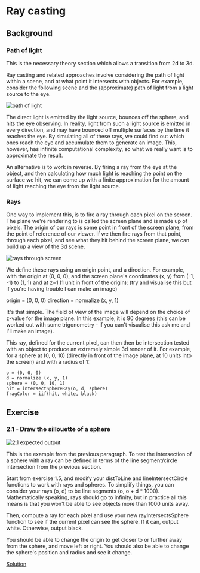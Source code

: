 # Ray casting
## Background
### Path of light
This is the necessary theory section which allows a transition from 2d to 3d.

Ray casting and related approaches involve considering the path of light within a scene, and at what point it intersects with objects. For example, consider the following scene and the (approximate) path of light from a light source to the eye.

![path of light](https://raw.githubusercontent.com/Catchouli/Volumetrics/master/exercises/2/1.png)

The direct light is emitted by the light source, bounces off the sphere, and hits the eye observing. In reality, light from such a light source is emitted in every direction, and may have bounced off multiple surfaces by the time it reaches the eye. By simulating all of these rays, we could find out which ones reach the eye and accumulate them to generate an image. This, however, has infinite computational complexity, so what we really want is to approximate the result.

An alternative is to work in reverse. By firing a ray from the eye at the object, and then calculating how much light is reaching the point on the surface we hit, we can come up with a finite approximation for the amount of light reaching the eye from the light source.

### Rays

One way to implement this, is to fire a ray through each pixel on the screen. The plane we're rendering to is called the screen plane and is made up of pixels. The origin of our rays is some point in front of the screen plane, from the point of reference of our viewer. If we then fire rays from that point, through each pixel, and see what they hit behind the screen plane, we can build up a view of the 3d scene.

![rays through screen](https://raw.githubusercontent.com/Catchouli/Volumetrics/master/exercises/2/3.png)

We define these rays using an origin point, and a direction. For example, with the origin at (0, 0, 0), and the screen plane's coordinates (x, y) from (-1, -1) to (1, 1) and at z=1 (1 unit in front of the origin): (try and visualise this but if you're having trouble I can make an image)

origin = (0, 0, 0)
direction = normalize (x, y, 1)

It's that simple. The field of view of the image will depend on the choice of z-value for the image plane. In this example, it is 90 degrees (this can be worked out with some trigonometry - if you can't visualise this ask me and I'll make an image).

This ray, defined for the current pixel, can then then be intersection tested with an object to produce an extremely simple 3d render of it. For example, for a sphere at (0, 0, 10) (directly in front of the image plane, at 10 units into the screen) and with a radius of 1:

```
o = (0, 0, 0)
d = normalize (x, y, 1)
sphere = (0, 0, 10, 1)
hit = intersectSphereRay(o, d, sphere)
fragColor = iif(hit, white, black)
```

## Exercise
### 2.1 - Draw the sillouette of a sphere
![2.1 expected output](https://raw.githubusercontent.com/Catchouli/Volumetrics/master/exercises/2/2.1.PNG)

This is the example from the previous paragraph. To test the intersection of a sphere with a ray can be defined in terms of the line segment/circle intersection from the previous section.

Start from exercise 1.5, and modify your distToLine and lineIntersectCircle functions to work with rays and spheres. To simplify things, you can consider your rays (o, d) to be line segments (o, o + d * 1000). Mathematically speaking, rays should go to infinity, but in practice all this means is that you won't be able to see objects more than 1000 units away.

Then, compute a ray for each pixel and use your new rayIntersectsSphere function to see if the current pixel can see the sphere. If it can, output white. Otherwise, output black.

You should be able to change the origin to get closer to or further away from the sphere, and move left or right. You should also be able to change the sphere's position and radius and see it change.

[Solution](https://github.com/Catchouli/Volumetrics/blob/master/exercises/1/2.1.glsl)
